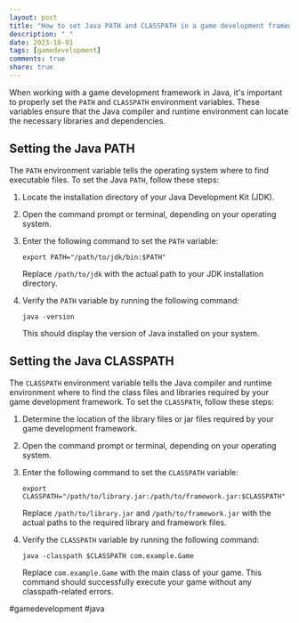 ```yaml
---
layout: post
title: "How to set Java PATH and CLASSPATH in a game development framework"
description: " "
date: 2023-10-01
tags: [gamedevelopment]
comments: true
share: true
---
```


When working with a game development framework in Java, it's important to properly set the `PATH` and `CLASSPATH` environment variables. These variables ensure that the Java compiler and runtime environment can locate the necessary libraries and dependencies.

## Setting the Java PATH

The `PATH` environment variable tells the operating system where to find executable files. To set the Java `PATH`, follow these steps:

1. Locate the installation directory of your Java Development Kit (JDK).
2. Open the command prompt or terminal, depending on your operating system.
3. Enter the following command to set the `PATH` variable:

   ```shell
   export PATH="/path/to/jdk/bin:$PATH"
   ```

   Replace `/path/to/jdk` with the actual path to your JDK installation directory.

4. Verify the `PATH` variable by running the following command:

   ```shell
   java -version
   ```

   This should display the version of Java installed on your system.

## Setting the Java CLASSPATH

The `CLASSPATH` environment variable tells the Java compiler and runtime environment where to find the class files and libraries required by your game development framework. To set the `CLASSPATH`, follow these steps:

1. Determine the location of the library files or jar files required by your game development framework.
2. Open the command prompt or terminal, depending on your operating system.
3. Enter the following command to set the `CLASSPATH` variable:

   ```shell
   export CLASSPATH="/path/to/library.jar:/path/to/framework.jar:$CLASSPATH"
   ```

   Replace `/path/to/library.jar` and `/path/to/framework.jar` with the actual paths to the required library and framework files.

4. Verify the `CLASSPATH` variable by running the following command:

   ```shell
   java -classpath $CLASSPATH com.example.Game
   ```

   Replace `com.example.Game` with the main class of your game. This command should successfully execute your game without any classpath-related errors.

#gamedevelopment #java